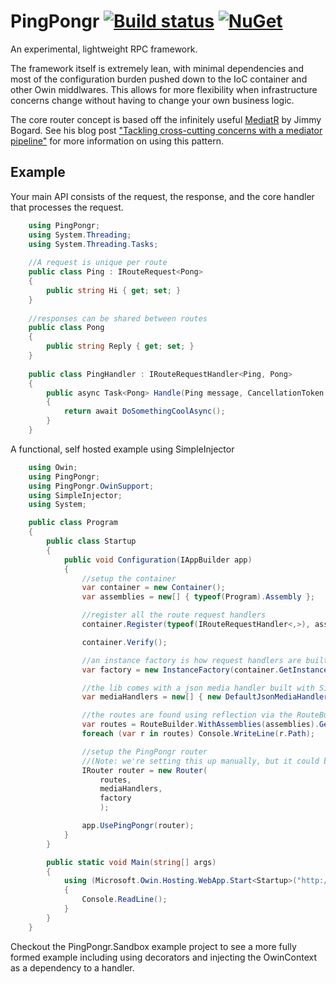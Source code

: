 # PingPongr [![Build status](https://ci.appveyor.com/api/projects/status/wl16eoibd2i97a8i/branch/master?svg=true)](https://ci.appveyor.com/project/decoy/pingpongr/branch/master) [![NuGet](https://img.shields.io/nuget/v/PingPongr.svg)](https://www.nuget.org/packages/PingPongr)

An experimental, lightweight RPC framework.

The framework itself is extremely lean, with minimal dependencies and most of the configuration burden pushed down to the IoC container and other Owin middlwares.  This allows for more flexibility when infrastructure concerns change without having to change your own business logic.

The core router concept is based off the infinitely useful [MediatR](https://github.com/jbogard/MediatR) by Jimmy Bogard.  See his blog post  ["Tackling cross-cutting concerns with a mediator pipeline"](https://lostechies.com/jimmybogard/2014/09/09/tackling-cross-cutting-concerns-with-a-mediator-pipeline/) for more information on using this pattern.

## Example

Your main API consists of the request, the response, and the core handler that processes the request.

```C#
    using PingPongr;
    using System.Threading;
    using System.Threading.Tasks;
    
    //A request is unique per route
    public class Ping : IRouteRequest<Pong>
    {
        public string Hi { get; set; }
    }
    
    //responses can be shared between routes
    public class Pong
    {
        public string Reply { get; set; }
    }
    
    public class PingHandler : IRouteRequestHandler<Ping, Pong>
    {
        public async Task<Pong> Handle(Ping message, CancellationToken cancellationToken)
        {
            return await DoSomethingCoolAsync();
        }
    }
```

A functional, self hosted example using SimpleInjector

```C#
    using Owin;
    using PingPongr;
    using PingPongr.OwinSupport;
    using SimpleInjector;
    using System;

    public class Program
    {
        public class Startup
        {
            public void Configuration(IAppBuilder app)
            {
                //setup the container
                var container = new Container();
                var assemblies = new[] { typeof(Program).Assembly };

                //register all the route request handlers
                container.Register(typeof(IRouteRequestHandler<,>), assemblies);

                container.Verify();

                //an instance factory is how request handlers are built from the container.
                var factory = new InstanceFactory(container.GetInstance);

                //the lib comes with a json media handler built with SimpleJson
                var mediaHandlers = new[] { new DefaultJsonMediaHandler() };

                //the routes are found using reflection via the RouteBuilder
                var routes = RouteBuilder.WithAssemblies(assemblies).GetRoutes();
                foreach (var r in routes) Console.WriteLine(r.Path);

                //setup the PingPongr router
                //(Note: we're setting this up manually, but it could be created by the container)
                IRouter router = new Router(
                    routes,
                    mediaHandlers,
                    factory
                    );

                app.UsePingPongr(router);
            }
        }

        public static void Main(string[] args)
        {
            using (Microsoft.Owin.Hosting.WebApp.Start<Startup>("http://localhost:12345"))
            {
                Console.ReadLine();
            }
        }
    }
```

Checkout the PingPongr.Sandbox example project to see a more fully formed example including using decorators and injecting the OwinContext as a dependency to a handler.